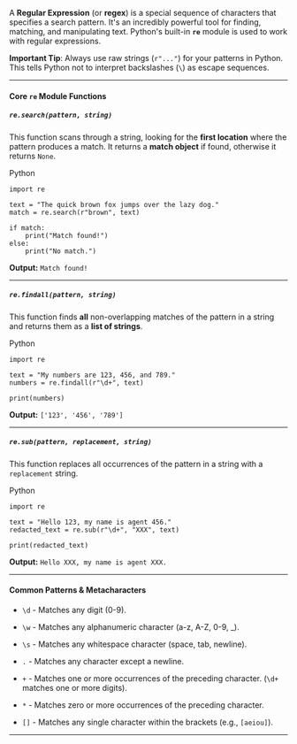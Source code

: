 A **Regular Expression** (or **regex**) is a special sequence of characters that specifies a search pattern. It's an incredibly powerful tool for finding, matching, and manipulating text. Python's built-in **`re`** module is used to work with regular expressions.

**Important Tip**: Always use raw strings (`r"..."`) for your patterns in Python. This tells Python not to interpret backslashes (`\`) as escape sequences.

---

#### Core `re` Module Functions

##### `re.search(pattern, string)`

This function scans through a string, looking for the **first location** where the pattern produces a match. It returns a **match object** if found, otherwise it returns `None`.

Python

```
import re

text = "The quick brown fox jumps over the lazy dog."
match = re.search(r"brown", text)

if match:
    print("Match found!")
else:
    print("No match.")
```

**Output:** `Match found!`

---

##### `re.findall(pattern, string)`

This function finds **all** non-overlapping matches of the pattern in a string and returns them as a **list of strings**.

Python

```
import re

text = "My numbers are 123, 456, and 789."
numbers = re.findall(r"\d+", text)

print(numbers)
```

**Output:** `['123', '456', '789']`

---

##### `re.sub(pattern, replacement, string)`

This function replaces all occurrences of the pattern in a string with a `replacement` string.

Python

```
import re

text = "Hello 123, my name is agent 456."
redacted_text = re.sub(r"\d+", "XXX", text)

print(redacted_text)
```

**Output:** `Hello XXX, my name is agent XXX.`

---

#### Common Patterns & Metacharacters

- `\d` - Matches any digit (0-9).
    
- `\w` - Matches any alphanumeric character (a-z, A-Z, 0-9, _).
    
- `\s` - Matches any whitespace character (space, tab, newline).
    
- `.` - Matches any character except a newline.
    
- `+` - Matches one or more occurrences of the preceding character. (`\d+` matches one or more digits).
    
- `*` - Matches zero or more occurrences of the preceding character.
    
- `[]` - Matches any single character within the brackets (e.g., `[aeiou]`).
    

---
